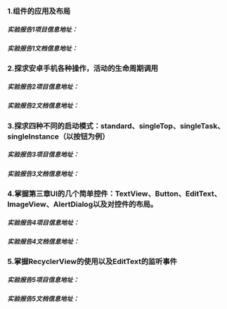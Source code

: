 ### 1.组件的应用及布局

##### 实验报告1项目信息地址：

##### 实验报告1文档信息地址：

### 2.探求安卓手机各种操作，活动的生命周期调用

##### 实验报告2项目信息地址：

##### 实验报告2文档信息地址：

### 3.探求四种不同的启动模式：standard、singleTop、singleTask、singleInstance（以按钮为例）

##### 实验报告3项目信息地址：

##### 实验报告3文档信息地址：

### 4.掌握第三章UI的几个简单控件：TextView、Button、EditText、ImageView、AlertDialog以及对控件的布局。

##### 实验报告4项目信息地址：

##### 实验报告4文档信息地址：

### 5.掌握RecyclerView的使用以及EditText的监听事件

##### 实验报告5项目信息地址：

##### 实验报告5文档信息地址：